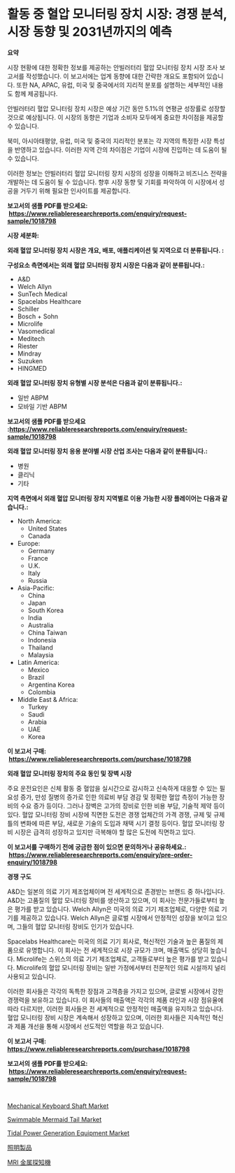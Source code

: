 <p><h1>활동 중 혈압 모니터링 장치 시장: 경쟁 분석, 시장 동향 및 2031년까지의 예측</h1></p><p><strong>요약</strong></p>
<p><p>시장 현황에 대한 정확한 정보를 제공하는 안빌러터리 혈압 모니터링 장치 시장 조사 보고서를 작성했습니다. 이 보고서에는 업계 동향에 대한 간략한 개요도 포함되어 있습니다. 또한 NA, APAC, 유럽, 미국 및 중국에서의 지리적 분포를 설명하는 세부적인 내용도 함께 제공됩니다. </p><p>안빌러터리 혈압 모니터링 장치 시장은 예상 기간 동안 5.1%의 연평균 성장률로 성장할 것으로 예상됩니다. 이 시장의 동향은 기업과 소비자 모두에게 중요한 차이점을 제공할 수 있습니다.</p><p>북미, 아시아태평양, 유럽, 미국 및 중국의 지리적인 분포는 각 지역의 특정한 시장 특성을 반영하고 있습니다. 이러한 지역 간의 차이점은 기업이 시장에 진입하는 데 도움이 될 수 있습니다.</p><p>이러한 정보는 안빌러터리 혈압 모니터링 장치 시장의 성장을 이해하고 비즈니스 전략을 개발하는 데 도움이 될 수 있습니다. 향후 시장 동향 및 기회를 파악하여 이 시장에서 성공을 거두기 위해 필요한 인사이트를 제공합니다.</p></p>
<p><strong>보고서의 샘플 PDF를 받으세요: &nbsp;<a href="https://www.reliableresearchreports.com/enquiry/request-sample/1018798">https://www.reliableresearchreports.com/enquiry/request-sample/1018798</a></strong></p>
<p><strong>시장 세분화:</strong></p>
<p><strong> 외래 혈압 모니터링 장치 시장은 개요, 배포, 애플리케이션 및 지역으로 더 분류됩니다. :</strong></p>
<p><strong>구성요소 측면에서는 외래 혈압 모니터링 장치 시장은 다음과 같이 분류됩니다.:</strong></p>
<p><ul><li>A&D</li><li>Welch Allyn</li><li>SunTech Medical</li><li>Spacelabs Healthcare</li><li>Schiller</li><li>Bosch + Sohn</li><li>Microlife</li><li>Vasomedical</li><li>Meditech</li><li>Riester</li><li>Mindray</li><li>Suzuken</li><li>HINGMED</li></ul></p>
<p><strong> 외래 혈압 모니터링 장치 유형별 시장 분석은 다음과 같이 분류됩니다.:</strong></p>
<p><ul><li>일반 ABPM</li><li>모바일 기반 ABPM</li></ul></p>
<p><strong>보고서의 샘플 PDF를 받으세요 :<a href="https://www.reliableresearchreports.com/enquiry/request-sample/1018798">https://www.reliableresearchreports.com/enquiry/request-sample/1018798</a></strong></p>
<p><strong> 외래 혈압 모니터링 장치 응용 분야별 시장 산업 조사는 다음과 같이 분류됩니다.:</strong></p>
<p><ul><li>병원</li><li>클리닉</li><li>기타</li></ul></p>
<p><strong>지역 측면에서 외래 혈압 모니터링 장치 지역별로 이용 가능한 시장 플레이어는 다음과 같습니다.:</strong></p>
<p><ul>
    <li>
        North America:
        <ul>
            <li>United States</li>
            <li>Canada</li>
        </ul>
    </li>
    <li>
        Europe:
        <ul>
            <li>Germany</li>
            <li>France</li>
            <li>U.K.</li>
            <li>Italy</li>
            <li>Russia</li>
        </ul>
    </li>
    <li>
        Asia-Pacific:
        <ul>
            <li>China</li>
            <li>Japan</li>
            <li>South Korea</li>
            <li>India</li>
            <li>Australia</li>
            <li>China Taiwan</li>
            <li>Indonesia</li>
            <li>Thailand</li>
            <li>Malaysia</li>
        </ul>
    </li>
    <li>
        Latin America:
        <ul>
            <li>Mexico</li>
            <li>Brazil</li>
            <li>Argentina Korea</li>
            <li>Colombia</li>
        </ul>
    </li>
    <li>
        Middle East & Africa:
        <ul>
            <li>Turkey</li>
            <li>Saudi</li>
            <li>Arabia</li>
            <li>UAE</li>
            <li>Korea</li>
        </ul>
    </li>
    </ul></p>
<p><strong>이 보고서 구매: &nbsp;<a href="https://www.reliableresearchreports.com/purchase/1018798">https://www.reliableresearchreports.com/purchase/1018798</a></strong></p>
<p><strong>외래 혈압 모니터링 장치의 주요 동인 및 장벽 시장</strong></p>
<p><p>주요 운전요인은 신체 활동 중 혈압을 실시간으로 감시하고 신속하게 대응할 수 있는 필요성 증가, 만성 질병의 증가로 인한 의료비 부담 경감 및 정확한 혈압 측정이 가능한 장비의 수요 증가 등이다. 그러나 장벽은 고가의 장비로 인한 비용 부담, 기술적 제약 등이 있다. 혈압 모니터링 장비 시장에 직면한 도전은 경쟁 업체간의 가격 경쟁, 규제 및 규제 틀의 변화에 따른 부담, 새로운 기술의 도입과 채택 시기 결정 등이다. 혈압 모니터링 장비 시장은 급격히 성장하고 있지만 극복해야 할 많은 도전에 직면하고 있다.</p></p>
<p><strong>이 보고서를 구매하기 전에 궁금한 점이 있으면 문의하거나 공유하세요.: &nbsp;<a href="https://www.reliableresearchreports.com/enquiry/pre-order-enquiry/1018798">https://www.reliableresearchreports.com/enquiry/pre-order-enquiry/1018798</a></strong></p>
<p><strong>경쟁 구도</strong></p>
<p><p>A&D는 일본의 의료 기기 제조업체이며 전 세계적으로 존경받는 브랜드 중 하나입니다. A&D는 고품질의 혈압 모니터링 장비를 생산하고 있으며, 이 회사는 전문가들로부터 높은 평가를 받고 있습니다. Welch Allyn은 미국의 의료 기기 제조업체로, 다양한 의료 기기를 제공하고 있습니다. Welch Allyn은 글로벌 시장에서 안정적인 성장을 보이고 있으며, 그들의 혈압 모니터링 장비도 인기가 있습니다.</p><p>Spacelabs Healthcare는 미국의 의료 기기 회사로, 혁신적인 기술과 높은 품질의 제품으로 유명합니다. 이 회사는 전 세계적으로 시장 규모가 크며, 매출액도 상당히 높습니다. Microlife는 스위스의 의료 기기 제조업체로, 고객들로부터 높은 평가를 받고 있습니다. Microlife의 혈압 모니터링 장비는 일반 가정에서부터 전문적인 의료 시설까지 널리 사용되고 있습니다.</p><p>이러한 회사들은 각각의 독특한 장점과 고객층을 가지고 있으며, 글로벌 시장에서 강한 경쟁력을 보유하고 있습니다. 이 회사들의 매출액은 각각의 제품 라인과 시장 점유율에 따라 다르지만, 이러한 회사들은 전 세계적으로 안정적인 매출액을 유지하고 있습니다. 혈압 모니터링 장비 시장은 계속해서 성장하고 있으며, 이러한 회사들은 지속적인 혁신과 제품 개선을 통해 시장에서 선도적인 역할을 하고 있습니다.</p></p>
<p><strong>이 보고서 구매: &nbsp; <a href="https://www.reliableresearchreports.com/purchase/1018798">https://www.reliableresearchreports.com/purchase/1018798</a></strong></p>
<p><strong>보고서의 샘플 PDF를 받으세요: &nbsp;<a href="https://www.reliableresearchreports.com/enquiry/request-sample/1018798">https://www.reliableresearchreports.com/enquiry/request-sample/1018798</a></strong><strong></strong></p>
<p>&nbsp;</p>
<p><p><a href="https://issuu.com/reportprime-2/docs/mechanical-keyboard-shaft-market-size-2030.pptx">Mechanical Keyboard Shaft Market</a></p><p><a href="https://natural-crush-b99.notion.site/Swimmable-Mermaid-Tail-Market-Size-Evaluating-its-Market-Trends-Growth-and-Projections-2024-203-566c3d6fc16e4d6cbe522202dfe25fb3">Swimmable Mermaid Tail Market</a></p><p><a href="https://view.publitas.com/reportprime-1/tidal-power-generation-equipment-market-research-report-reveals-the-latest-trends-and-opportunities-of-this-market-for-period-from-2024-2031/">Tidal Power Generation Equipment Market</a></p><p><a href="https://github.com/zekaoe592392/Market-Research-Report-List-1/blob/main/8792557189941.md">照明製品</a></p><p><a href="https://github.com/cnnriuez22368/Market-Research-Report-List-1/blob/main/3070779189942.md">MRI 金属探知機</a></p></p>